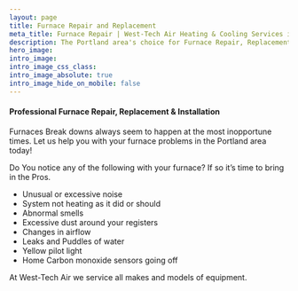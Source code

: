 ```yaml
---
layout: page
title: Furnace Repair and Replacement
meta_title: Furnace Repair | West-Tech Air Heating & Cooling Services in Portland, OR
description: The Portland area's choice for Furnace Repair, Replacement & Installation. Contact us today for a free estimate.
hero_image: 
intro_image: 
intro_image_css_class:
intro_image_absolute: true
intro_image_hide_on_mobile: false
---
```


#### Professional Furnace Repair, Replacement & Installation

Furnaces Break downs always seem to happen at the most inopportune times.  Let us help you with your furnace problems in the Portland area today!

Do You notice any of the following with your furnace? If so it’s time to bring in the Pros.

- Unusual or excessive noise 
- System not heating as it did or should
- Abnormal smells
- Excessive dust around your registers
- Changes in airflow 
- Leaks and Puddles of water
- Yellow pilot light 
- Home Carbon monoxide sensors going off

At West-Tech Air we service all makes and models of equipment.